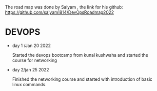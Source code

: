 The road map was done by Saiyam , the link for his github:
https://github.com/saiyam1814/DevOpsRoadmap2022
<h1>DEVOPS</h1>
<body>
  <ul>
    <li>day 1 /Jan 20 2022</li>
    <p>Started the devops bootcamp from kunal kushwaha and started the course for networking</p>
    <li>day 2/jan 25 2022</li>
    <p>Finished the networking course and started with introduction of basic linux commands</p>
  </ul>
  </body>
  
